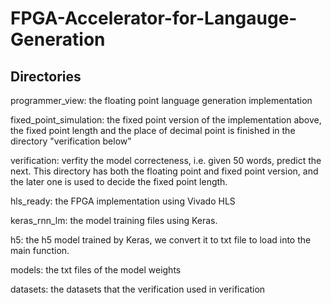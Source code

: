 # FPGA-Accelerator-for-Langauge-Generation

## Directories

programmer_view: the floating point language generation implementation

fixed_point_simulation: the fixed point version of the implementation above, the fixed point length and the place of decimal point is finished in the directory "verification below"

verification: verfity the model correcteness, i.e. given 50 words, predict the next. This directory has both the floating point and fixed point version, and the later one is used to decide the fixed point length.

hls_ready: the FPGA implementation using Vivado HLS

keras_rnn_lm: the model training files using Keras.

h5: the h5 model trained by Keras, we convert it to txt file to load into the main function.

models: the txt files of the model weights

datasets: the datasets that the verification used in verification
